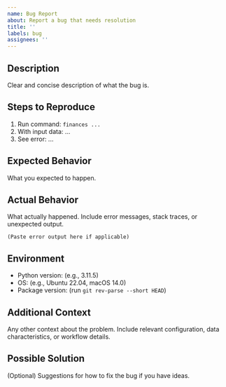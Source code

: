 ```yaml
---
name: Bug Report
about: Report a bug that needs resolution
title: ''
labels: bug
assignees: ''
---
```


## Description

Clear and concise description of what the bug is.

## Steps to Reproduce

1. Run command: `finances ...`
2. With input data: ...
3. See error: ...

## Expected Behavior

What you expected to happen.

## Actual Behavior

What actually happened.
Include error messages, stack traces, or unexpected output.

```
(Paste error output here if applicable)
```

## Environment

- Python version: (e.g., 3.11.5)
- OS: (e.g., Ubuntu 22.04, macOS 14.0)
- Package version: (run `git rev-parse --short HEAD`)

## Additional Context

Any other context about the problem.
Include relevant configuration, data characteristics, or workflow details.

## Possible Solution

(Optional) Suggestions for how to fix the bug if you have ideas.
